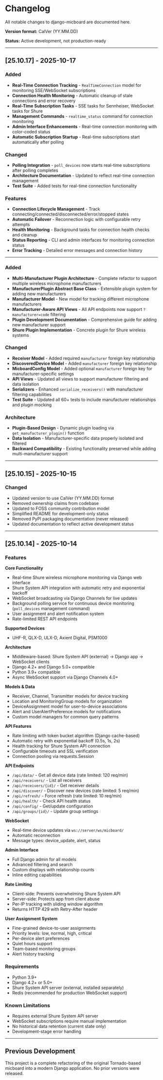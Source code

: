 # Changelog

All notable changes to django-micboard are documented here.

**Version format:** CalVer (YY.MM.DD)

**Status:** Active development, not production-ready

---

## [25.10.17] - 2025-10-17

### Added
- **Real-Time Connection Tracking** - `RealTimeConnection` model for monitoring SSE/WebSocket subscriptions
- **Connection Health Monitoring** - Automatic cleanup of stale connections and error recovery
- **Real-Time Subscription Tasks** - SSE tasks for Sennheiser, WebSocket tasks for Shure
- **Management Commands** - `realtime_status` command for connection monitoring
- **Admin Interface Enhancements** - Real-time connection monitoring with color-coded status
- **Automatic Subscription Startup** - Real-time subscriptions start automatically after polling

### Changed
- **Polling Integration** - `poll_devices` now starts real-time subscriptions after polling completes
- **Architecture Documentation** - Updated to reflect real-time connection management
- **Test Suite** - Added tests for real-time connection functionality

### Features
- **Connection Lifecycle Management** - Track connecting/connected/disconnected/error/stopped states
- **Automatic Failover** - Reconnection logic with configurable retry attempts
- **Health Monitoring** - Background tasks for connection health checks and cleanup
- **Status Reporting** - CLI and admin interfaces for monitoring connection status
- **Error Tracking** - Detailed error messages and connection history

---

### Added
- **Multi-Manufacturer Plugin Architecture** - Complete refactor to support multiple wireless microphone manufacturers
- **ManufacturerPlugin Abstract Base Class** - Extensible plugin system for adding new manufacturers
- **Manufacturer Model** - New model for tracking different microphone manufacturers
- **Manufacturer-Aware API Views** - All API endpoints now support `?manufacturer=code` filtering
- **Plugin Development Documentation** - Comprehensive guide for adding new manufacturer support
- **Shure Plugin Implementation** - Concrete plugin for Shure wireless systems

### Changed
- **Receiver Model** - Added required `manufacturer` foreign key relationship
- **DiscoveredDevice Model** - Added `manufacturer` foreign key relationship
- **MicboardConfig Model** - Added optional `manufacturer` foreign key for manufacturer-specific settings
- **API Views** - Updated all views to support manufacturer filtering and data isolation
- **Serializers** - Enhanced `serialize_receivers()` with manufacturer filtering capabilities
- **Test Suite** - Updated all 60+ tests to include manufacturer relationships and plugin mocking

### Architecture
- **Plugin-Based Design** - Dynamic plugin loading via `get_manufacturer_plugin()` function
- **Data Isolation** - Manufacturer-specific data properly isolated and filtered
- **Backward Compatibility** - Existing functionality preserved while adding multi-manufacturer support

---

## [25.10.15] - 2025-10-15

### Changed
- Updated version to use CalVer (YY.MM.DD) format
- Removed ownership claims from codebase
- Updated to FOSS community contribution model
- Simplified README for development-only status
- Removed PyPI packaging documentation (never released)
- Updated documentation to reflect active development status

---

## [25.10.14] - 2025-10-14

### Features

**Core Functionality**
- Real-time Shure wireless microphone monitoring via Django web interface
- Shure System API integration with automatic retry and exponential backoff
- WebSocket broadcasting via Django Channels for live updates
- Background polling service for continuous device monitoring (`poll_devices` management command)
- User assignment and alert notification system
- Rate-limited REST API endpoints

**Supported Devices**
- UHF-R, QLX-D, ULX-D, Axient Digital, PSM1000

**Architecture**
- Middleware-based: Shure System API (external) → Django app → WebSocket clients
- Django 4.2+ and Django 5.0+ compatible
- Python 3.9+ compatible
- Async WebSocket support via Django Channels 4.0+

**Models & Data**
- Receiver, Channel, Transmitter models for device tracking
- Location and MonitoringGroup models for organization
- DeviceAssignment model for user-to-device associations
- Alert and UserAlertPreference models for notifications
- Custom model managers for common query patterns

**API Features**
- Rate limiting with token bucket algorithm (Django cache-based)
- Automatic retry with exponential backoff (0.5s, 1s, 2s)
- Health tracking for Shure System API connection
- Configurable timeouts and SSL verification
- Connection pooling via requests.Session

**API Endpoints**
- `/api/data/` - Get all device data (rate limited: 120 req/min)
- `/api/receivers/` - List all receivers
- `/api/receivers/{id}/` - Get receiver details
- `/api/discover/` - Discover new devices (rate limited: 5 req/min)
- `/api/refresh/` - Force refresh (rate limited: 10 req/min)
- `/api/health/` - Check API health status
- `/api/config/` - Get/update configuration
- `/api/groups/{id}/` - Update group settings

**WebSocket**
- Real-time device updates via `ws://server/ws/micboard/`
- Automatic reconnection
- Message types: device_update, alert, status

**Admin Interface**
- Full Django admin for all models
- Advanced filtering and search
- Custom displays with relationship counts
- Inline editing capabilities

**Rate Limiting**
- Client-side: Prevents overwhelming Shure System API
- Server-side: Protects app from client abuse
- Per-IP tracking with sliding window algorithm
- Returns HTTP 429 with Retry-After header

**User Assignment System**
- Fine-grained device-to-user assignments
- Priority levels: low, normal, high, critical
- Per-device alert preferences
- Quiet hours support
- Team-based monitoring groups
- Alert history tracking

### Requirements

- Python 3.9+
- Django 4.2+ or 5.0+
- Shure System API server (external, installed separately)
- Redis (recommended for production WebSocket support)

### Known Limitations

- Requires external Shure System API server
- WebSocket subscriptions require manual implementation
- No historical data retention (current state only)
- Development-stage error handling

---

## Previous Development

This project is a complete refactoring of the original Tornado-based micboard into a modern Django application. No prior versions were released.
